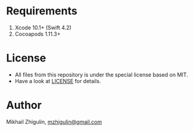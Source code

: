# Requirements
1. Xcode 10.1+ (Swift 4.2)
2. Cocoapods 1.11.3+

# License
- All files from this repository is under the special license based on MIT. 
- Have a look at [LICENSE](https://github.com/perseusrealdeal/macos.darkmode.discovery/blob/9135df7de7918bec32d1e28ce18154ab5684e390/LICENSE) for details. 

# Author
Mikhail Zhigulin, mzhigulin@gmail.com
